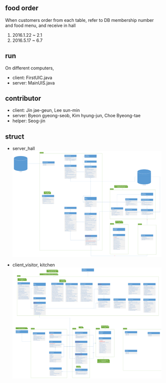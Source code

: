## food order
When customers order from each table, refer to DB membership number and food menu, and receive in hall
1. 2016.1.22 ~ 2.1
2. 2016.5.17 ~ 6.7

## run
On different computers,
- client: FirstUIC.java
- server: MainUIS.java

## contributor
- client: Jin jae-geun, Lee sun-min
- server: Byeon gyeong-seob, Kim hyung-jun, Choe Byeong-tae
- helper: Seog-jin

## struct
- server_hall
![serverimg](./docimg/kitchenOrder_server.PNG)

- client_visitor, kitchen
![clientimg](./docimg/kitchenOrder_client.PNG)

